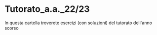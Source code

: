 # Tutorato_a.a._22/23
In questa cartella troverete esercizi (con soluzioni) del tutorato dell'anno scorso
